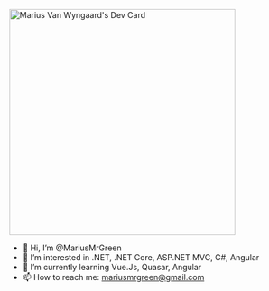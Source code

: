 <a href="https://app.daily.dev/MariusMrGreen"><img src="https://api.daily.dev/devcards/d24a35af47e947ebb7d98e136c4f9217.png?r=hg3" width="400" alt="Marius Van Wyngaard's Dev Card"/></a>

- 👋 Hi, I’m @MariusMrGreen
- 👀 I’m interested in .NET, .NET Core, ASP.NET MVC, C#, Angular
- 🌱 I’m currently learning Vue.Js, Quasar, Angular
- 📫 How to reach me: mariusmrgreen@gmail.com

<!---
MariusMrGreen/MariusMrGreen is a ✨ special ✨ repository because its `README.md` (this file) appears on your GitHub profile.
You can click the Preview link to take a look at your changes.
--->
